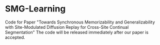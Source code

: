 # SMG-Learning
Code for Paper "Towards Synchronous Memorizability and Generalizability with Site-Modulated Diffusion Replay for Cross-Site Continual Segmentation"
The code will be released immediately after our paper is accepted.
